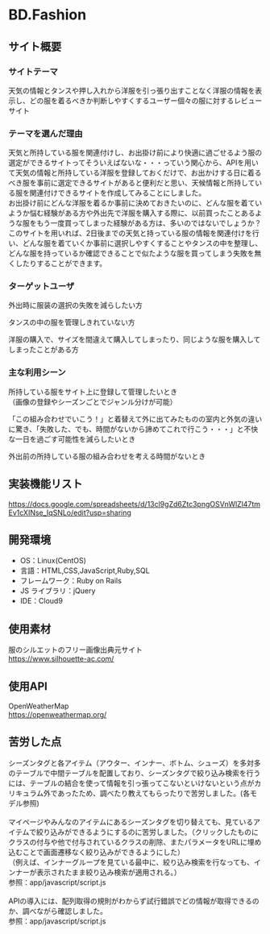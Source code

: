 # BD.Fashion

## サイト概要

### サイトテーマ

天気の情報とタンスや押し入れから洋服を引っ張り出すことなく洋服の情報を表示し、どの服を着るべきか判断しやすくするユーザー個々の服に対するレビューサイト

### テーマを選んだ理由

天気と所持している服を関連付けし、お出掛け前により快適に過ごせるよう服の選定ができるサイトってそういえばないな・・・っていう関心から、APIを用いて天気の情報と所持している洋服を登録しておくだけで、お出かけする日に着るべき服を事前に選定できるサイトがあると便利だと思い、天候情報と所持している服を関連付けできるサイトを作成してみることにしました。</br>
お出掛け前にどんな洋服を着るか事前に決めておきたいのに、どんな服を着ていようか悩む経験がある方や外出先で洋服を購入する際に、以前買ったことあるような服をもう一度買ってしまった経験がある方は、多いのではないでしょうか？</br>
このサイトを用いれば、2日後までの天気と持っている服の情報を関連付けを行い、どんな服を着ていくか事前に選択しやすくすることやタンスの中を整理し、どんな服を持っているか確認できることで似たような服を買ってしまう失敗を無くしたりすることができます。

### ターゲットユーザ

外出時に服装の選択の失敗を減らしたい方</br>

タンスの中の服を管理しきれていない方</br>

洋服の購入で、サイズを間違えて購入してしまったり、同じような服を購入してしまったことがある方</br>

### 主な利用シーン

所持している服をサイト上に登録して管理したいとき</br>
（画像の登録やシーズンごとでジャンル分けが可能）

「この組み合わせでいこう！」と着替えて外に出てみたものの室内と外気の違いに驚き、「失敗した、でも、時間がないから諦めてこれで行こう・・・」と不快な一日を過ごす可能性を減らしたいとき</br>

外出前の所持している服の組み合わせを考える時間がないとき</br>

## 実装機能リスト

https://docs.google.com/spreadsheets/d/13cl9gZd6Ztc3pngOSVnWlZl47tmEv1cXINse_IqSNLo/edit?usp=sharing

## 開発環境

- OS：Linux(CentOS)
- 言語：HTML,CSS,JavaScript,Ruby,SQL
- フレームワーク：Ruby on Rails
- JS ライブラリ：jQuery
- IDE：Cloud9

## 使用素材

服のシルエットのフリー画像出典元サイト</br>
https://www.silhouette-ac.com/

## 使用API

OpenWeatherMap</br>
https://openweathermap.org/

## 苦労した点

シーズンタグと各アイテム（アウター、インナー、ボトム、シューズ）を多対多のテーブルで中間テーブルを配置しており、シーズンタグで絞り込み検索を行うには、テーブルの結合を使って情報を引っ張ってこないといけないという点がカリキュラム外であったため、調べたり教えてもらったりで苦労しました。(各モデル参照)</br>
</br>
マイページやみんなのアイテムにあるシーズンタグを切り替えても、見ているアイテムで絞り込みができるようにするのに苦労しました。（クリックしたものにクラスの付与や他で付与されているクラスの削除、またパラメータをURLに埋め込むことで画面遷移なく絞り込みができるようにした）</br>
（例えば、インナーグループを見ている最中に、絞り込み検索を行なっても、インナーが表示されたまま絞り込み検索が適用される。）</br>
参照：app/javascript/script.js</br></br>
APIの導入には、配列取得の規則がわからず試行錯誤でどの情報が取得できるのか、調べながら確認しました。</br>
参照：app/javascript/script.js</br></br>





